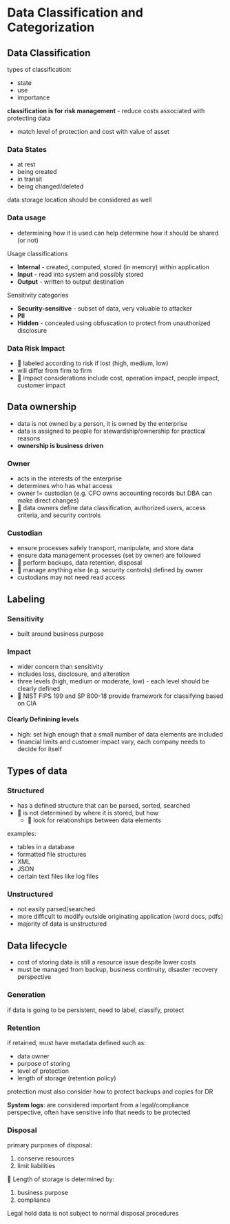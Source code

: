 # Data Classification and Categorization

## Data Classification

types of classification:

- state
- use
- importance

**classification is for risk management** - reduce costs associated with protecting data

- match level of protection and cost with value of asset

### Data States

- at rest
- being created
- in transit
- being changed/deleted

data storage location should be considered as well

### Data usage

- determining how it is used can help determine how it should be shared (or not)

Usage classifications

- **Internal** - created, computed, stored (in memory) within application
- **Input** - read into system and possibly stored
- **Output** - written to output destination

Sensitivity categories

- **Security-sensitive** - subset of data, very valuable to attacker
- **PII**
- **Hidden** - concealed using obfuscation to protect from unauthorized disclosure

### Data Risk Impact

- 📝 labeled according to risk if lost (high, medium, low)
- will differ from firm to firm
- 📝 impact considerations include cost, operation impact, people impact, customer impact

## Data ownership

- data is not owned by a person, it is owned by the enterprise
- data is assigned to people for stewardship/ownership for practical reasons
- **ownership is business driven**

### Owner

- acts in the interests of the enterprise
- determines who has what access
- owner != custodian (e.g. CFO owns accounting records but DBA can make direct changes)
- 📝 data owners define data classification, authorized users, access criteria, and security controls

### Custodian

- ensure processes safely transport, manipulate, and store data
- ensure data management processes (set by owner) are followed
- 📝 perform backups, data retention, disposal
- 📝 manage anything else (e.g. security controls) defined by owner
- custodians may not need read access

## Labeling

### Sensitivity

- built around business purpose

### Impact

- wider concern than sensitivity
- includes loss, disclosure, and alteration
- three levels (high, medium or moderate, low) - each level should be clearly defined
- 📝 NIST FIPS 199 and SP 800-18 provide framework for classifying based on CIA

#### Clearly Definining levels

- high: set high enough that a small number of data elements are included
- financial limits and customer impact vary, each company needs to decide for itself

## Types of data

### Structured

- has a defined structure that can be parsed, sorted, searched
- 📝 is not determined by where it is stored, but how
  - 📝 look for relationships between data elements

examples:

- tables in a database
- formatted file structures
- XML
- JSON
- certain text files like log files

### Unstructured

- not easily parsed/searched
- more difficult to modify outside originating application (word docs, pdfs)
- majority of data is unstructured

## Data lifecycle

- cost of storing data is still a resource issue despite lower costs
- must be managed from backup, business continuity, disaster recovery perspective

### Generation

if data is going to be persistent, need to label, classify, protect

### Retention

if retained, must have metadata defined such as:

- data owner
- purpose of storing
- level of protection
- length of storage (retention policy)

protection must also consider how to protect backups and copies for DR

**System logs**: are considered important from a legal/compliance perspective, often have sensitive info that needs to be protected

### Disposal

primary purposes of disposal:

1. conserve resources
2. limit liabilities

📝 Length of storage is determined by:

1. business purpose
2. compliance

Legal hold data is not subject to normal disposal procedures

